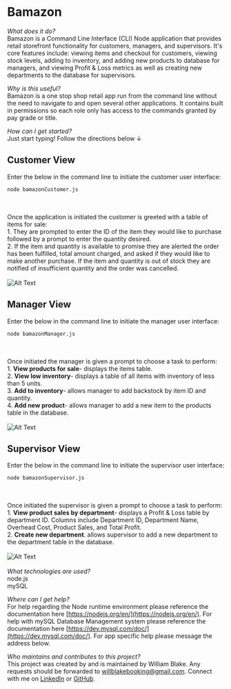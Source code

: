 # Bamazon

*What does it do?*<br>
Bamazon is a Command Line Interface (CLI) Node application that provides retail storefront functionality for customers, managers, and supervisors. It's core features include: viewing items and checkout for customers, viewing stock levels, adding to inventory, and adding new products to database for managers, and viewing Profit & Loss metrics as well as creating new departments to the database for supervisors.

*Why is this useful?*<br>
Bamazon is a one stop shop retail app run from the command line without the need to navigate to and open several other applications. It contains built in permissions so each role only has access to the commands granted by pay grade or title.

*How can I get started?* <br>
Just start typing! Follow the directions below &darr;

## Customer View<br>
Enter the below in the command line to initiate the customer user interface:<br>
```
node bamazonCustomer.js
```
<br><br>Once the application is initiated the customer is greeted with a table of items for sale:<br>1. They are prompted to enter the ID of the item they would like to purchase followed by a prompt to enter the quantity desired. <br>2. If the item and quantity is available to promise they are alerted the order has been fulfilled, total amount charged, and asked if they would like to make another purchase. If the item and quantity is out of stock they are notified of insufficient quantity and the order was cancelled.<br><br>![Alt Text](https://media.giphy.com/media/xUOwG1vNingDFqRgSk/giphy.gif)
## Manager View<br>
Enter the below in the command line to initiate the manager user interface:<br>
```
node bamazonManager.js
```
<br><br>Once initiated the manager is given a prompt to choose a task to perform:<br>1. **View products for sale**- displays the items table.<br>2. **View low inventory**- displays a table of all items with inventory of less than 5 units.<br>3. **Add to inventory**- allows manager to add backstock by item ID and quantity.<br>4. **Add new product**- allows manager to add a new item to the products table in the database.<br><br>![Alt Text](https://media.giphy.com/media/xThtapsyCcwwOFyH4s/giphy.gif)
## Supervisor View<br>
Enter the below in the command line to initiate the supervisor user interface:<br>
```
node bamazonSupervisor.js
```
<br><br>Once initiated the supervisor is given a prompt to choose a task to perform:<br>1. **View product sales by department**- displays a Profit & Loss table by department ID. Columns include Department ID, Department Name, Overhead Cost, Product Sales, and Total Profit.<br>2. **Create new department**. allows supervisor to add a new department to the department table in the database.<br><br>![Alt Text](https://media.giphy.com/media/l4pT05FIOy2qOdV0A/giphy.gif)
<br><br>*What technologies are used?*<br>
node.js<br>
mySQL

*Where can I get help?*<br>
For help regarding the Node runtime environment please reference the documentation here [https://nodejs.org/en/](https://nodejs.org/en/). For help with mySQL Database Management system please reference the documentation here [https://dev.mysql.com/doc/](https://dev.mysql.com/doc/). For app specific help please message the address below.

*Who maintains and contributes to this project?*<br>
This project was created by and is maintained by William Blake. Any requests should be forwarded to willblakebooking@gmail.com. Connect with me on [LinkedIn](https://www.linkedin.com/in/william-blake/) or [GitHub](https://github.com/WillBlake01).